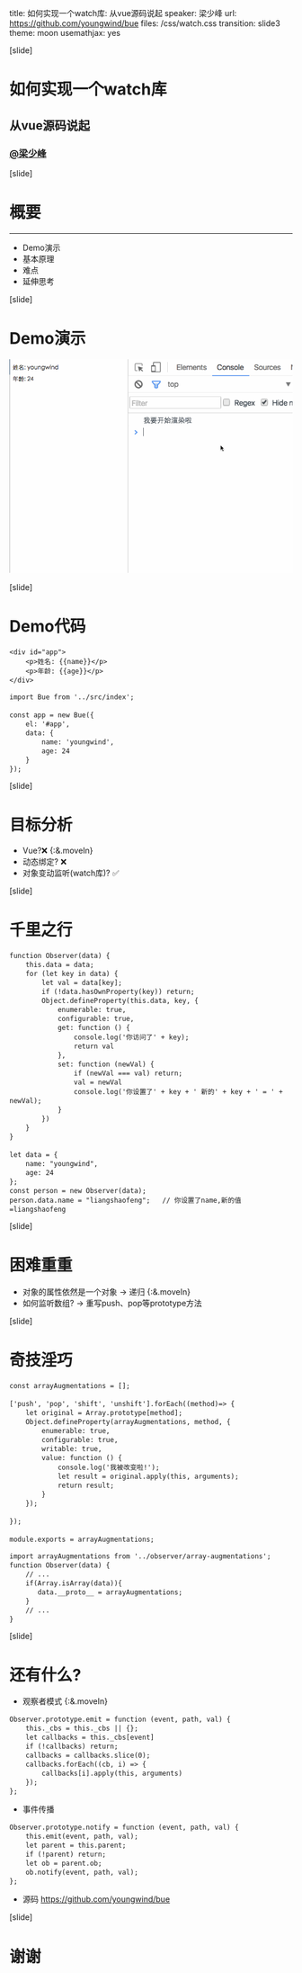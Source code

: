title: 如何实现一个watch库: 从vue源码说起
speaker: 梁少峰
url: https://github.com/youngwind/bue
files: /css/watch.css
transition: slide3
theme: moon
usemathjax: yes


[slide]

# 如何实现一个watch库
## 从vue源码说起
### [@梁少峰](https://github.com/youngwind)

[slide]
# 概要
----
* Demo演示
* 基本原理
* 难点
* 延伸思考

[slide]
# Demo演示
<img src='/img/watch/demo.gif'>

[slide]
# Demo代码
```
<div id="app">
    <p>姓名: {{name}}</p>
    <p>年龄: {{age}}</p>
</div>
```

```
import Bue from '../src/index';

const app = new Bue({
    el: '#app',
    data: {
        name: 'youngwind',
        age: 24
    }
});
```

[slide]
# 目标分析
* Vue?❌ {:&.moveIn}
* 动态绑定? ❌
* 对象变动监听(watch库)? ✅

[slide]
# 千里之行
```
function Observer(data) {
    this.data = data;
    for (let key in data) {
        let val = data[key];
        if (!data.hasOwnProperty(key)) return;
        Object.defineProperty(this.data, key, {
            enumerable: true,
            configurable: true,
            get: function () {
                console.log('你访问了' + key);
                return val
            },
            set: function (newVal) {
                if (newVal === val) return;
                val = newVal
                console.log('你设置了' + key + ' 新的' + key + ' = ' + newVal);
            }
        })
    }
}

let data = {
    name: "youngwind",
    age: 24
};
const person = new Observer(data);
person.data.name = "liangshaofeng";   // 你设置了name,新的值=liangshaofeng
```

[slide]
# 困难重重
* 对象的属性依然是一个对象 -> 递归  {:&.moveIn}
* 如何监听数组?  -> 重写push、pop等prototype方法


[slide]
# 奇技淫巧
```
const arrayAugmentations = [];

['push', 'pop', 'shift', 'unshift'].forEach((method)=> {
    let original = Array.prototype[method];
    Object.defineProperty(arrayAugmentations, method, {
        enumerable: true,
        configurable: true,
        writable: true,
        value: function () {
            console.log('我被改变啦!');
            let result = original.apply(this, arguments);
            return result;
        }
    });

});

module.exports = arrayAugmentations;
```

```
import arrayAugmentations from '../observer/array-augmentations';
function Observer(data) {
    // ...
    if(Array.isArray(data)){
       data.__proto__ = arrayAugmentations;
    }
    // ...
}
```

[slide]
# 还有什么?
* 观察者模式 {:&.moveIn}
```
Observer.prototype.emit = function (event, path, val) {
    this._cbs = this._cbs || {};
    let callbacks = this._cbs[event]
    if (!callbacks) return;
    callbacks = callbacks.slice(0);
    callbacks.forEach((cb, i) => {
        callbacks[i].apply(this, arguments)
    });
};
```

* 事件传播
```
Observer.prototype.notify = function (event, path, val) {
    this.emit(event, path, val);
    let parent = this.parent;
    if (!parent) return;
    let ob = parent.ob;
    ob.notify(event, path, val);
};
```

* 源码
https://github.com/youngwind/bue

[slide]
# 谢谢